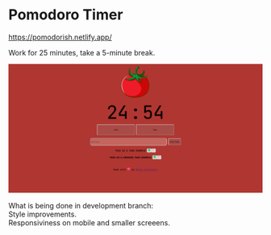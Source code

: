 # Pomodoro Timer

<https://pomodorish.netlify.app/>

Work for 25 minutes, take a 5-minute break. <br>

![alt](/images/Screenshot.png) <br>

What is being done in development branch: <br>
Style improvements. <br>
Responsiviness on mobile and smaller screeens. <br>
